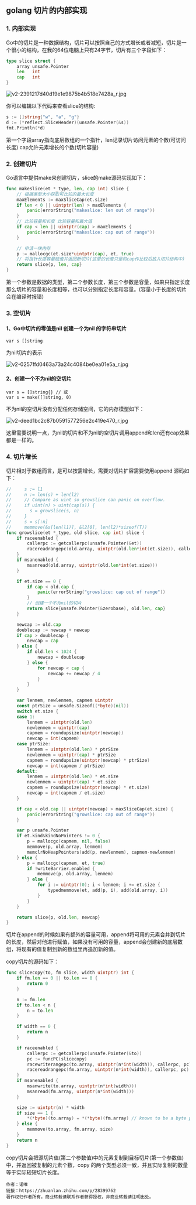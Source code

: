 ## golang 切片的内部实现

### 1. 内部实现
Go中的切片是一种数据结构，切片可以按照自己的方式增长或者减短，切片是一个很小的结构，在我的64位电脑上只有24字节，切片有三个字段如下：

```go
type slice struct {
	array unsafe.Pointer
	len   int
	cap   int
}
```

![v2-2391217d40d19e1e9875b4b518e7428a_r.jpg](images/v2-2391217d40d19e1e9875b4b518e7428a_r.jpg)

你可以编辑以下代码来查看slice的结构:

```go
s := []string{"w", "a", "g"}
d := (*reflect.SliceHeader)(unsafe.Pointer(&s))
fmt.Println(*d)
```
第一个字段array指向底层数组的一个指针，len记录切片访问元素的个数(可访问长度) cap允许元素增长的个数(切片容量)

### 2. 创建切片

Go语言中提供make来创建切片，slice的make源码实现如下：

```go
func makeslice(et *_type, len, cap int) slice {
	// 根据类型大小获取可比较的最大长度
	maxElements := maxSliceCap(et.size)
	if len < 0 || uintptr(len) > maxElements {
		panic(errorString("makeslice: len out of range"))
	}
	// 比较容量和长度 比较容量和最大值
	if cap < len || uintptr(cap) > maxElements {
		panic(errorString("makeslice: cap out of range"))
	}

	// 申请一块内存
	p := mallocgc(et.size*uintptr(cap), et, true)
	// 将指针长度容量赋值并返回新切片(这里的长度只是和cap作比较后放入切片结构中)
	return slice{p, len, cap}
}
```


第一个参数是数据的类型，第二个参数长度，第三个参数是容量，如果只指定长度那么切片的容量和长度相等，也可以分别指定长度和容量。(容量小于长度的切片会在编译时报错)

### 3. 空切片

#### 1、Go中切片的零值是nil 创建一个为nil 的字符串切片

    var s []string
    
为nil切片的表示

![v2-0257ffd0463a73a24c4084be0ea01e5a_r.jpg](images/v2-0257ffd0463a73a24c4084be0ea01e5a_r.jpg)

#### 2、创建一个不为nil的空切片

    var s = []string{} // 或
    var s = make([]string, 0)
    
不为nil的空切片没有分配任何存储空间，它的内存模型如下：

![v2-deed1bc2c87b0591577256e2c419e470_r.jpg](images/v2-deed1bc2c87b0591577256e2c419e470_r.jpg)


这里需要说明一点，为nil的切片和不为nil的空切片调用append和len还有cap效果都是一样的。

### 4. 切片增长

切片相对于数组而言，是可以按需增长，需要对切片扩容需要使用append 源码如下：

```go
//     s := l1
//     n := len(s) + len(l2)
//     // Compare as uint so growslice can panic on overflow.
//     if uint(n) > uint(cap(s)) {
//       s = growslice(s, n)
//     }
//     s = s[:n]
//     memmove(&s[len(l1)], &l2[0], len(l2)*sizeof(T))
func growslice(et *_type, old slice, cap int) slice {
	if raceenabled {
		callerpc := getcallerpc(unsafe.Pointer(&et))
		racereadrangepc(old.array, uintptr(old.len*int(et.size)), callerpc, funcPC(growslice))
	}
	if msanenabled {
		msanread(old.array, uintptr(old.len*int(et.size)))
	}

	if et.size == 0 {
		if cap < old.cap {
			panic(errorString("growslice: cap out of range"))
		}
		// 创建一个不为nil的切片
		return slice{unsafe.Pointer(&zerobase), old.len, cap}
	}

	newcap := old.cap
	doublecap := newcap + newcap
	if cap > doublecap {
		newcap = cap
	} else {
		if old.len < 1024 {
			newcap = doublecap
		} else {
			for newcap < cap {
				newcap += newcap / 4
			}
		}
	}

	var lenmem, newlenmem, capmem uintptr
	const ptrSize = unsafe.Sizeof((*byte)(nil))
	switch et.size {
	case 1:
		lenmem = uintptr(old.len)
		newlenmem = uintptr(cap)
		capmem = roundupsize(uintptr(newcap))
		newcap = int(capmem)
	case ptrSize:
		lenmem = uintptr(old.len) * ptrSize
		newlenmem = uintptr(cap) * ptrSize
		capmem = roundupsize(uintptr(newcap) * ptrSize)
		newcap = int(capmem / ptrSize)
	default:
		lenmem = uintptr(old.len) * et.size
		newlenmem = uintptr(cap) * et.size
		capmem = roundupsize(uintptr(newcap) * et.size)
		newcap = int(capmem / et.size)
	}

	if cap < old.cap || uintptr(newcap) > maxSliceCap(et.size) {
		panic(errorString("growslice: cap out of range"))
	}

	var p unsafe.Pointer
	if et.kind&kindNoPointers != 0 {
		p = mallocgc(capmem, nil, false)
		memmove(p, old.array, lenmem)
		memclrNoHeapPointers(add(p, newlenmem), capmem-newlenmem)
	} else {
		p = mallocgc(capmem, et, true)
		if !writeBarrier.enabled {
			memmove(p, old.array, lenmem)
		} else {
			for i := uintptr(0); i < lenmem; i += et.size {
				typedmemmove(et, add(p, i), add(old.array, i))
			}
		}
	}

	return slice{p, old.len, newcap}
}
```

切片在append的时候如果有额外的容量可用，append将可用的元素合并到切片的长度，然后对他进行赋值，如果没有可用的容量，append会创建新的底层数组，将现有的值复制到新的数组里再追加新的值。

copy切片的源码如下：

```go
func slicecopy(to, fm slice, width uintptr) int {
	if fm.len == 0 || to.len == 0 {
		return 0
	}

	n := fm.len
	if to.len < n {
		n = to.len
	}

	if width == 0 {
		return n
	}

	if raceenabled {
		callerpc := getcallerpc(unsafe.Pointer(&to))
		pc := funcPC(slicecopy)
		racewriterangepc(to.array, uintptr(n*int(width)), callerpc, pc)
		racereadrangepc(fm.array, uintptr(n*int(width)), callerpc, pc)
	}
	if msanenabled {
		msanwrite(to.array, uintptr(n*int(width)))
		msanread(fm.array, uintptr(n*int(width)))
	}

	size := uintptr(n) * width
	if size == 1 { 
		*(*byte)(to.array) = *(*byte)(fm.array) // known to be a byte pointer
	} else {
		memmove(to.array, fm.array, size)
	}
	return n
}
```

copy切片会把源切片值(第二个参数值)中的元素复制到目标切片(第一个参数值)中，并返回被复制的元素个数，copy 的两个类型必须一致，并且实际复制的数量等于实际较短切片长度。

    作者：诺唯
    链接：https://zhuanlan.zhihu.com/p/28399762
    著作权归作者所有。商业转载请联系作者获得授权，非商业转载请注明出处。







